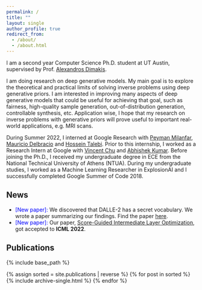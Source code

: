 ```yaml
---
permalink: /
title: ""
layout: single
author_profile: true
redirect_from:
  - /about/
  - /about.html
---
```


I am a second year Computer Science Ph.D. student at UT Austin, supervised by Prof. [Alexandros Dimakis](https://users.ece.utexas.edu/~dimakis/).

 


I am doing research on deep generative models. 
My main goal is to explore the theoretical and practical limits of solving inverse problems using deep generative priors.
I am interested in improving many aspects of deep generative models that could be useful for achieving that goal, such as fairness, high-quality sample generation, out-of-distribution generation, controllable synthesis, etc.
Application wise, I hope that my research on inverse problems with generative priors will prove useful to important real-world applications, e.g. MRI scans.

During Summer 2022, I interned at Google Research with [Peyman Milanfar](https://scholar.google.com/citations?user=iGzDl8IAAAAJ&hl=en), [Mauricio Delbracio](https://scholar.google.com/citations?user=lDDm920AAAAJ&hl=en) and [Hossein Talebi](https://scholar.google.com/citations?user=UOX9BigAAAAJ&hl=en). Prior to this internship, I worked as a Research Intern at Google with [Vincent Chu](https://scholar.google.com/citations?user=R-OrlSgAAAAJ&hl=en) and [Abhishek Kumar](https://scholar.google.com/citations?user=6vghMS0AAAAJ&hl=en).
Before joining the Ph.D., I received my undergraduate degree in ECE from the National Technical University of Athens (NTUA).
During my undergraduate studies, I worked as a Machine Learning Researcher in ExplosionAI and I successfully completed Google Summer of Code 2018.

## News
- <span style="color:blue">[New paper]:</span> We discovered that DALLE-2 has a secret vocabulary. We wrote a paper summarizing our findings.
Find the paper [here](https://arxiv.org/abs/2206.00169).
- <span style="color:blue">[New paper]:</span> Our paper, [Score-Guided Intermediate Layer Optimization](https://arxiv.org/abs/2206.09104), got accepted to **ICML 2022**.





## Publications
{% include base_path %}

{% assign sorted = site.publications | reverse %}
{% for post in sorted %}
  {% include archive-single.html %}
{% endfor %}
